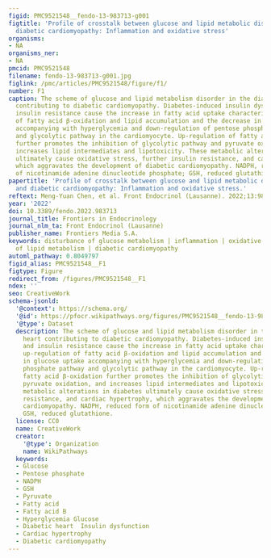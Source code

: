 ```yaml
---
figid: PMC9521548__fendo-13-983713-g001
figtitle: 'Profile of crosstalk between glucose and lipid metabolic disturbance and
  diabetic cardiomyopathy: Inflammation and oxidative stress'
organisms:
- NA
organisms_ner:
- NA
pmcid: PMC9521548
filename: fendo-13-983713-g001.jpg
figlink: /pmc/articles/PMC9521548/figure/f1/
number: F1
caption: The scheme of glucose and lipid metabolism disorder in the diabetic heart
  contributing to diabetic cardiomyopathy. Diabetes-induced insulin dysfunction and
  insulin resistance cause the increase in fatty acid uptake characterized by up-regulation
  of fatty acid β-oxidation and lipid accumulation and the decrease in glucose uptake
  accompanying with hyperglycemia and down-regulation of pentose phosphate pathway
  and glycolytic pathway in the cardiomyocyte. Up-regulation of fatty acid β-oxidation
  further promotes the inhibition of glycolytic pathway and pyruvate oxidation, and
  increases lipid intermediates and lipotoxicity. These metabolic alterations in diabetes
  ultimately cause oxidative stress, further insulin resistance, and cardiac hypertrophy,
  which aggravates the development of diabetic cardiomyopathy. NADPH, reduced form
  of nicotinamide adenine dinucleotide phosphate; GSH, reduced glutathione.
papertitle: 'Profile of crosstalk between glucose and lipid metabolic disturbance
  and diabetic cardiomyopathy: Inflammation and oxidative stress.'
reftext: Meng-Yuan Chen, et al. Front Endocrinol (Lausanne). 2022;13:983713.
year: '2022'
doi: 10.3389/fendo.2022.983713
journal_title: Frontiers in Endocrinology
journal_nlm_ta: Front Endocrinol (Lausanne)
publisher_name: Frontiers Media S.A.
keywords: disturbance of glucose metabolism | inflammation | oxidative stress | disturbance
  of lipid metabolism | diabetic cardiomyopathy
automl_pathway: 0.8049797
figid_alias: PMC9521548__F1
figtype: Figure
redirect_from: /figures/PMC9521548__F1
ndex: ''
seo: CreativeWork
schema-jsonld:
  '@context': https://schema.org/
  '@id': https://pfocr.wikipathways.org/figures/PMC9521548__fendo-13-983713-g001.html
  '@type': Dataset
  description: The scheme of glucose and lipid metabolism disorder in the diabetic
    heart contributing to diabetic cardiomyopathy. Diabetes-induced insulin dysfunction
    and insulin resistance cause the increase in fatty acid uptake characterized by
    up-regulation of fatty acid β-oxidation and lipid accumulation and the decrease
    in glucose uptake accompanying with hyperglycemia and down-regulation of pentose
    phosphate pathway and glycolytic pathway in the cardiomyocyte. Up-regulation of
    fatty acid β-oxidation further promotes the inhibition of glycolytic pathway and
    pyruvate oxidation, and increases lipid intermediates and lipotoxicity. These
    metabolic alterations in diabetes ultimately cause oxidative stress, further insulin
    resistance, and cardiac hypertrophy, which aggravates the development of diabetic
    cardiomyopathy. NADPH, reduced form of nicotinamide adenine dinucleotide phosphate;
    GSH, reduced glutathione.
  license: CC0
  name: CreativeWork
  creator:
    '@type': Organization
    name: WikiPathways
  keywords:
  - Glucose
  - Pentose phosphate
  - NADPH
  - GSH
  - Pyruvate
  - Fatty acid
  - Fatty acid B
  - Hyperglycemia Glucose
  - Diabetic heart  Insulin dysfunction
  - Cardiac hypertrophy
  - Diabetic cardiomyopathy
---
```

